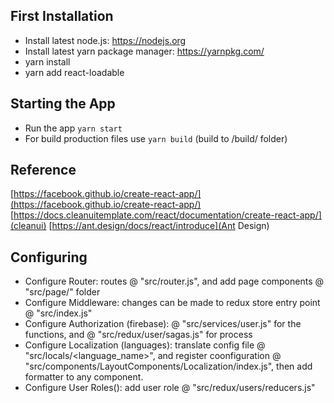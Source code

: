 ## First Installation

* Install latest node.js: https://nodejs.org​
* Install latest yarn package manager: https://yarnpkg.com/​
* yarn install
* yarn add react-loadable

## Starting the App
* Run the app `yarn start`
* For build production files use `yarn build` (build to /build/ folder)

## Reference
[https://facebook.github.io/create-react-app/](https://facebook.github.io/create-react-app/)
[https://docs.cleanuitemplate.com/react/documentation/create-react-app/](cleanui)
[https://ant.design/docs/react/introduce](Ant Design)

## Configuring 
* Configure Router: routes @ "src/router.js", and add page components @ "src/page/<name of route>" folder
* Configure Middleware: changes can be made to redux store entry point @ "src/index.js"
* Configure Authorization (firebase): @ "src/services/user.js" for the functions, and @ "src/redux/user/sagas.js" for process
* Configure Localization (languages): translate config file @ "src/locals/<language_name>", and register coonfiguration @ "src/components/LayoutComponents/Localization/index.js", then add formatter to any component. 
* Configure User Roles(<Authorize />): add user role @ "src/redux/users/reducers.js"
  
  
